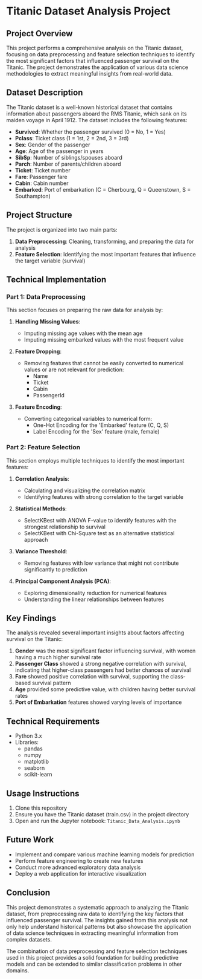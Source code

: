 # Titanic Dataset Analysis Project

## Project Overview
This project performs a comprehensive analysis on the Titanic dataset, focusing on data preprocessing and feature selection techniques to identify the most significant factors that influenced passenger survival on the Titanic. The project demonstrates the application of various data science methodologies to extract meaningful insights from real-world data.

## Dataset Description
The Titanic dataset is a well-known historical dataset that contains information about passengers aboard the RMS Titanic, which sank on its maiden voyage in April 1912. The dataset includes the following features:

- **Survived**: Whether the passenger survived (0 = No, 1 = Yes)
- **Pclass**: Ticket class (1 = 1st, 2 = 2nd, 3 = 3rd)
- **Sex**: Gender of the passenger
- **Age**: Age of the passenger in years
- **SibSp**: Number of siblings/spouses aboard
- **Parch**: Number of parents/children aboard
- **Ticket**: Ticket number
- **Fare**: Passenger fare
- **Cabin**: Cabin number
- **Embarked**: Port of embarkation (C = Cherbourg, Q = Queenstown, S = Southampton)

## Project Structure
The project is organized into two main parts:

1. **Data Preprocessing**: Cleaning, transforming, and preparing the data for analysis
2. **Feature Selection**: Identifying the most important features that influence the target variable (survival)

## Technical Implementation

### Part 1: Data Preprocessing
This section focuses on preparing the raw data for analysis by:

1. **Handling Missing Values**:
   - Imputing missing age values with the mean age
   - Imputing missing embarked values with the most frequent value

2. **Feature Dropping**:
   - Removing features that cannot be easily converted to numerical values or are not relevant for prediction:
     - Name
     - Ticket
     - Cabin
     - PassengerId

3. **Feature Encoding**:
   - Converting categorical variables to numerical form:
     - One-Hot Encoding for the 'Embarked' feature (C, Q, S)
     - Label Encoding for the 'Sex' feature (male, female)

### Part 2: Feature Selection
This section employs multiple techniques to identify the most important features:

1. **Correlation Analysis**:
   - Calculating and visualizing the correlation matrix
   - Identifying features with strong correlation to the target variable

2. **Statistical Methods**:
   - SelectKBest with ANOVA F-value to identify features with the strongest relationship to survival
   - SelectKBest with Chi-Square test as an alternative statistical approach

3. **Variance Threshold**:
   - Removing features with low variance that might not contribute significantly to prediction

4. **Principal Component Analysis (PCA)**:
   - Exploring dimensionality reduction for numerical features
   - Understanding the linear relationships between features

## Key Findings
The analysis revealed several important insights about factors affecting survival on the Titanic:

1. **Gender** was the most significant factor influencing survival, with women having a much higher survival rate
2. **Passenger Class** showed a strong negative correlation with survival, indicating that higher-class passengers had better chances of survival
3. **Fare** showed positive correlation with survival, supporting the class-based survival pattern
4. **Age** provided some predictive value, with children having better survival rates
5. **Port of Embarkation** features showed varying levels of importance

## Technical Requirements
- Python 3.x
- Libraries:
  - pandas
  - numpy
  - matplotlib
  - seaborn
  - scikit-learn

## Usage Instructions
1. Clone this repository
2. Ensure you have the Titanic dataset (train.csv) in the project directory
3. Open and run the Jupyter notebook: `Titanic_Data_Analysis.ipynb`

## Future Work
- Implement and compare various machine learning models for prediction
- Perform feature engineering to create new features
- Conduct more advanced exploratory data analysis
- Deploy a web application for interactive visualization

## Conclusion
This project demonstrates a systematic approach to analyzing the Titanic dataset, from preprocessing raw data to identifying the key factors that influenced passenger survival. The insights gained from this analysis not only help understand historical patterns but also showcase the application of data science techniques in extracting meaningful information from complex datasets.

The combination of data preprocessing and feature selection techniques used in this project provides a solid foundation for building predictive models and can be extended to similar classification problems in other domains. 